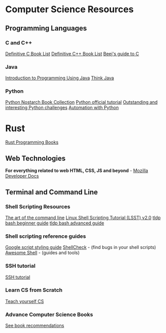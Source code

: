 # Computer Science Resources 

## Programming Languages

### C and C++

[Definitive C Book List](https://stackoverflow.com/q/562303/33345)
[Definitive C++ Book List](https://stackoverflow.com/q/388242/33345)
[Beej's guide to C](https://www.beej.us/guide/bgc/)

### Java

[Introduction to Programming Using Java](https://math.hws.edu/javanotes/)
[Think Java](https://greenteapress.com/thinkapjava/thinkapjava.pdf)

### Python

[Python Nostarch Book Collection](https://nostarch.com/catalog/python)
[Python official tutorial](http://docs.python.org/tut/tut.html )
[Outstanding and interesting Python challenges](http://www.pythonchallenge.com/)
[Automation with Python](https://automatetheboringstuff.com/)

# Rust

[Rust Programming Books](https://github.com/sger/RustBooks)

## Web Technologies

**For everything related to web HTML, CSS, JS and beyond** - [Mozilla Developer Docs](https://developer.mozilla.org/en-US/docs/Learn)

## Terminal and Command Line

### Shell Scripting Resources

[The art of the command line](https://github.com/jlevy/the-art-of-command-line)
[Linux Shell Scripting Tutorial (LSST) v2.0](https://bash.cyberciti.biz/guide/Main_Page)
[tldp bash beginner guide](https://tldp.org/LDP/Bash-Beginners-Guide/html/index.html)
[tldp bash advanced guide](https://tldp.org/LDP/abs/html/abs-guide.html)

### Shell scripting reference guides 

[Google script styling guide](https://google.github.io/styleguide/shellguide.html)
[ShellCheck](https://www.shellcheck.net/) - (find bugs in your shell scripts)
[Awesome Shell](https://github.com/alebcay/awesome-shell) - (guides and tools)

### SSH tutorial

[SSH tutorial](https://www.digitalocean.com/community/tutorialsssh-essentials-working-with-ssh-servers-clients-and-keys)

### Learn CS from Scratch 

[Teach yourself CS](https://teachyourselfcs.com)

### Advance Computer Science Books

[See book recommendations](/books.md)